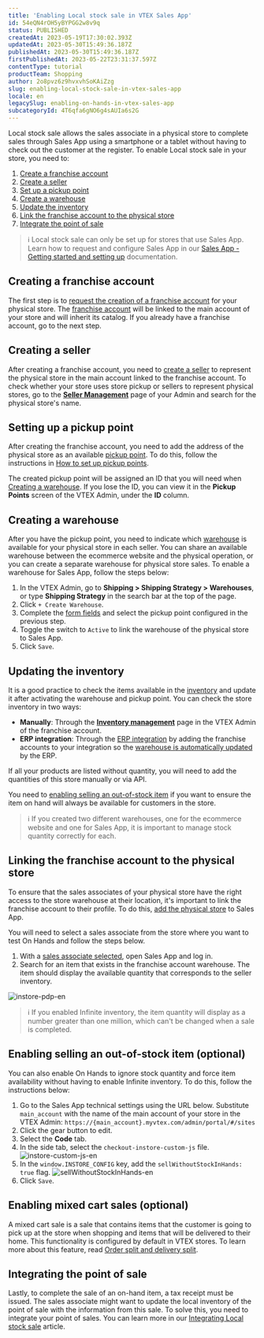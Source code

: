 ```yaml
---
title: 'Enabling Local stock sale in VTEX Sales App'
id: 54eQN4rOH5yBYPGG2w8v9q
status: PUBLISHED
createdAt: 2023-05-19T17:30:02.393Z
updatedAt: 2023-05-30T15:49:36.187Z
publishedAt: 2023-05-30T15:49:36.187Z
firstPublishedAt: 2023-05-22T23:31:37.597Z
contentType: tutorial
productTeam: Shopping
author: 2o8pvz6z9hvxvhSoKAiZzg
slug: enabling-local-stock-sale-in-vtex-sales-app
locale: en
legacySlug: enabling-on-hands-in-vtex-sales-app
subcategoryId: 4T6qfa6gNO6g4sAUIa6s2G
---
```


Local stock sale allows the sales associate in a physical store to complete sales through Sales App using a smartphone or a tablet without having to check out the customer at the register. To enable Local stock sale in your store, you need to:

1. [Create a franchise account](#creating-a-franchise-account)
2. [Create a seller](#creating-a-seller)
3. [Set up a pickup point](#setting-up-a-pickup-point)
4. [Create a warehouse](#creating-a-warehouse)
5. [Update the inventory](#updating-the-inventory)
6. [Link the franchise account to the physical store](#linking-the-franchise-account-to-the-physical-store)
7. [Integrate the point of sale](#integrating-the-point-of-sale)

>ℹ️ Local stock sale can only be set up for stores that use Sales App. Learn how to request and configure Sales App in our [Sales App - Getting started and setting up](https://help.vtex.com/en/tracks/instore-primeiros-passos-e-configuracoes--zav76TFEZlAjnyBVL5tRc) documentation.

## Creating a franchise account

The first step is to [request the creation of a franchise account](https://help.vtex.com/en/tracks/instore-primeiros-passos-e-configuracoes--zav76TFEZlAjnyBVL5tRc/eujH0id9Y4WJjjmdazUKd) for your physical store. The [franchise account](https://help.vtex.com/en/tutorial/o-que-e-conta-franquia--kWQC6RkFSCUFGgY5gSjdl) will be linked to the main account of your store and will inherit its catalog. If you already have a franchise account, go to the next step.

## Creating a seller

After creating a franchise account, you need to [create a seller](https://help.vtex.com/en/tutorial/adicionar-seller--tutorials_392) to represent the physical store in the main account linked to the franchise account. To check whether your store uses store pickup or sellers to represent physical stores, go to the **[Seller Management](https://help.vtex.com/en/tutorial/gerenciamento-de-sellers--6eEiOISwxuAWJ8w6MtK7iv)** page of your Admin and search for the physical store's name.

## Setting up a pickup point

After creating the franchise account, you need to add the address of the physical store as an available [pickup point](https://help.vtex.com/en/tutorial/pontos-de-retirada--2fljn6wLjn8M4lJHA6HP3R). To do this, follow the instructions in [How to set up pickup points](https://help.vtex.com/en/tutorial/pontos-de-retirada--2fljn6wLjn8M4lJHA6HP3R#como-configurar-pontos-de-retirada).

The created pickup point will be assigned an ID that you will need when [Creating a warehouse](#creating-a-warehouse). If you lose the ID, you can view it in the **Pickup Points** screen of the VTEX Admin, under the **ID** column.

## Creating a warehouse

After you have the pickup point, you need to indicate which [warehouse](https://help.vtex.com/en/tutorial/estoque--6oIxvsVDTtGpO7y6zwhGpb) is available for your physical store in each seller. You can share an available warehouse between the ecommerce website and the physical operation, or you can create a separate warehouse for physical store sales. To enable a warehouse for Sales App, follow the steps below:

1. In the VTEX Admin, go to **Shipping > Shipping Strategy > Warehouses**, or type **Shipping Strategy** in the search bar at the top of the page.
2. Click `+ Create Warehouse`.
3. Complete the [form fields](https://help.vtex.com/en/tutorial/gerenciar-estoque--tutorials_137#filling-in-warehouse-fields) and select the pickup point configured in the previous step.
4. Toggle the switch <i class="fas fa-toggle-on"></i> to `Active` to link the warehouse of the physical store to Sales App.
5. Click `Save`.

## Updating the inventory

It is a good practice to check the items available in the [inventory](https://help.vtex.com/en/tutorial/gerenciar-itens-em-estoque--tutorials_139) and update it after activating the warehouse and pickup point. You can check the store inventory in two ways:

* **Manually**: Through the **[Inventory management](https://help.vtex.com/en/tutorial/gerenciar-itens-em-estoque--tutorials_139)** page in the VTEX Admin of the franchise account.
* **ERP integration**: Through the [ERP integration](https://developers.vtex.com/docs/guides/erp-integration-guide) by adding the franchise accounts to your integration so the [warehouse is automatically updated](https://developers.vtex.com/docs/guides/erp-integration-import-inventory#update-sku-inventory) by the ERP.

If all your products are listed without quantity, you will need to add the quantities of this store manually or via API.

You need to [enabling selling an out-of-stock item](#enabling-selling-an-out-of-stock-item-optional) if you want to ensure the item on hand will always be available for customers in the store.

>ℹ️ If you created two different warehouses, one for the ecommerce website and one for Sales App, it is important to manage stock quantity correctly for each.

## Linking the franchise account to the physical store

To ensure that the sales associates of your physical store have the right access to the store warehouse at their location, it's important to link the franchise account to their profile. To do this, [add the physical store](https://help.vtex.com/en/tutorial/loja-fisica-instore-beta--N4M9njT9xomdWD7mQyPt7) to Sales App.

You will need to select a sales associate from the store where you want to test On Hands and follow the steps below.

1. With a [sales associate selected](https://help.vtex.com/en/tutorial/vendedores-instore-beta--4rzit1pzp28km4HSDEdrEC), open Sales App and log in.
2. Search for an item that exists in the franchise account warehouse. The item should display the available quantity that corresponds to the seller inventory.

![instore-pdp-en](//images.ctfassets.net/alneenqid6w5/7CtYO9vUzaunI2qO8onP7B/064cb3f0b499da4533cacdbea0fee4eb/image.png)

>ℹ️ If you enabled Infinite inventory, the item quantity will display as a number greater than one million, which can't be changed when a sale is completed.

## Enabling selling an out-of-stock item (optional)

You can also enable On Hands to ignore stock quantity and force item availability without having to enable Infinite inventory. To do this, follow the instructions below:

1. Go to the Sales App technical settings using the URL below. Substitute `main_account` with the name of the main account of your store in the VTEX Admin:
```https://{main_account}.myvtex.com/admin/portal/#/sites```
2. Click the gear <i class="fas fa-cog"></i> button to edit.
3. Select the **Code** tab.
4. In the side tab, select the `checkout-instore-custom-js` file.
![instore-custom-js-en](//images.ctfassets.net/alneenqid6w5/5a70caO8nFFF25CrSXPXkx/45e6d1e73997a0ff4a4872fdc502a17c/image.png)
5. In the `window.INSTORE_CONFIG` key, add the `sellWithoutStockInHands: true` flag.
![sellWithoutStockInHands-en](//images.ctfassets.net/alneenqid6w5/3yfRFSG0QgIwnXvyxwhsLo/642bf1e6d79d00ce46275ac1924d03c0/image.png)
6. Click <i class="fas fa-save"></i> `Save`.

## Enabling mixed cart sales (optional)

A mixed cart sale is a sale that contains items that the customer is going to pick up at the store when shopping and items that will be delivered to their home. This functionality is configured by default in VTEX stores. To learn more about this feature, read [Order split and delivery split](https://help.vtex.com/en/tutorial/divisao-de-pedidos-e-divisao-de-entregas--jQvzA6QgSd51e2p6bthoV).

## Integrating the point of sale

Lastly, to complete the sale of an on-hand item, a tax receipt must be issued. The sales associate might want to update the local inventory of the point of sale with the information from this sale. To solve this, you need to integrate your point of sales. You can learn more in our [Integrating Local stock sale](https://developers.vtex.com/docs/guides/integration-vtex-sales-app-local-stock-sale) article.

